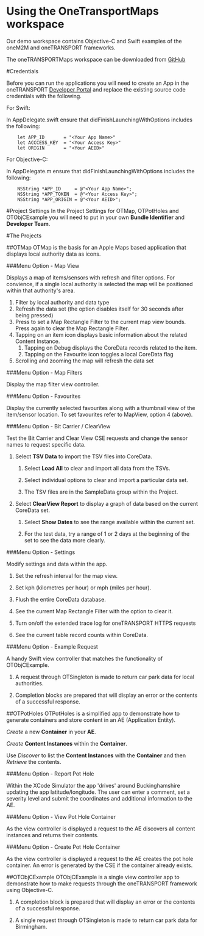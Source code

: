 # Using the OneTransportMaps workspace
Our demo workspace contains Objective-C and Swift examples of the oneM2M and oneTRANSPORT frameworks.

The oneTRANSPORTMaps workspace can be downloaded from [GitHub](https://github.com/oneTRANSPORT/ios-one-transport-workspace)


#Credentials

Before you can run the applications you will need to create an App in the oneTRANSPORT [Developer Portal](https://cse-01.onetransport.uk.net/portal/login) and replace the existing source code credentials with the following.

For Swift:

In AppDelegate.swift ensure that didFinishLaunchingWithOptions includes the following: 

		let APP_ID       = "<Your App Name>"
		let ACCCESS_KEY  = "<Your Access Key>"
		let ORIGIN       = "<Your AEID>"
	

For Objective-C:

In AppDelegate.m ensure that didFinishLaunchingWithOptions includes the following: 

	    NSString *APP_ID     = @"<Your App Name>";
	    NSString *APP_TOKEN  = @"<Your Access Key>";
	    NSString *APP_ORIGIN = @"<Your AEID>";

#Project Settings 
In the Project Settings for OTMap, OTPotHoles and OTObjCExample you will need to put in your own **Bundle Identifier** and **Developer Team**.

#The Projects

##OTMap
OTMap is the basis for an Apple Maps based application that displays local authority data as icons. 

###Menu Option - Map View

Displays a map of items/sensors with refresh and filter options. For convience, if a single local authority is selected the map will be positioned within that authority's area.

1. Filter by local authority and data type
2. Refresh the data set (the option disables itself for 30 seconds after being pressed)
3. Press to set a Map Rectangle Filter to the current map view bounds. Press again to clear the Map Rectangle Filter.
4. Tapping on an item icon displays basic information about the related Content Instance. 
	1. Tapping on Debug displays the CoreData records related to the item.
	2. Tapping on the Favourite icon toggles a local CoreData flag
5.	Scrolling and zooming the map will refresh the data set
	

###Menu Option - Map Filters

Display the map filter view controller.

###Menu Option - Favourites

Display the currently selected favourites along with a thumbnail view of the item/sensor location. To set favourites refer to MapView, option 4 (above).

###Menu Option - Bit Carrier / ClearView

Test the Bit Carrier and Clear View CSE requests and change the sensor names to request specific data.

1. Select **TSV Data** to import the TSV files into CoreData.
	
	1. Select **Load All** to clear and import all data from the TSVs.
	
	2. Select individual options to clear and import a particular data set.

	3. The TSV files are in the SampleData group within the Project.
	 
2. Select **ClearView Report** to display a graph of data based on the current CoreData set.
	
	1. Select **Show Dates** to see the range available within the current set.
	
	2. For the test data, try a range of 1 or 2 days at the beginning of the set to see the data more clearly.

	
 
###Menu Option - Settings

Modify settings and data within the app.

1. Set the refresh interval for the map view.

2. Set kph (kilometres per hour) or mph (miles per hour).

3. Flush the entire CoreData database.

4. See the current Map Rectangle Filter with the option to clear it.

5. Turn on/off the extended trace log for oneTRANSPORT HTTPS requests

6. See the current table record counts within CoreData.


###Menu Option - Example Request

A handy Swift view controller that matches the functionality of OTObjCExample.

1. A request through OTSingleton is made to return car park data for local authorities.

2. Completion blocks are prepared that will display an error or the contents of a successful response.

##OTPotHoles
OTPotHoles is a simplified app to demonstrate how to generate containers and store content in an AE (Application Entity). 

*Create* a new **Container** in your **AE**.

*Create* **Content Instances** within the **Container**.

Use *Discover* to list the **Content Instances** with the **Container** and then *Retrieve* the contents.

###Menu Option - Report Pot Hole

Within the XCode Simulator the app 'drives' around Buckinghamshire updating the app latitude/longitude. The user can enter a comment, set a severity level and submit the coordinates and additional information to the AE.

###Menu Option - View Pot Hole Container

As the view controller is displayed a request to the AE discovers all content instances and returns their contents.

###Menu Option - Create Pot Hole Container

As the view controller is displayed a request to the AE creates the pot hole container. An error is generated by the CSE if the container already exists.



##OTObjCExample
OTObjCExample is a single view controller app to demonstrate how to make requests through the oneTRANSPORT framework using Objective-C.

1. A completion block is prepared that will display an error or the contents of a successful response.

2. A single request through OTSingleton is made to return car park data for Birmingham.

